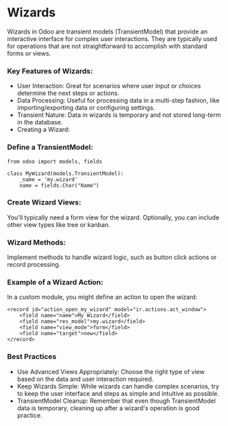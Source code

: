 # Wizards
Wizards in Odoo are transient models (TransientModel) that provide an interactive interface for complex user interactions. They are typically used for operations that are not straightforward to accomplish with standard forms or views.

### Key Features of Wizards:
- User Interaction: Great for scenarios where user input or choices determine the next steps or actions.
- Data Processing: Useful for processing data in a multi-step fashion, like importing/exporting data or configuring settings.
- Transient Nature: Data in wizards is temporary and not stored long-term in the database.
- Creating a Wizard:
### Define a TransientModel:

```
from odoo import models, fields

class MyWizard(models.TransientModel):
    _name = 'my.wizard'
    name = fields.Char("Name")
```
### Create Wizard Views:
You'll typically need a form view for the wizard. Optionally, you can include other view types like tree or kanban.

### Wizard Methods:
Implement methods to handle wizard logic, such as button click actions or record processing.

### Example of a Wizard Action:
In a custom module, you might define an action to open the wizard:

```
<record id="action_open_my_wizard" model="ir.actions.act_window">
    <field name="name">My Wizard</field>
    <field name="res_model">my.wizard</field>
    <field name="view_mode">form</field>
    <field name="target">new</field>
</record>
```
### Best Practices
- Use Advanced Views Appropriately: Choose the right type of view based on the data and user interaction required.
- Keep Wizards Simple: While wizards can handle complex scenarios, try to keep the user interface and steps as simple and intuitive as possible.
- TransientModel Cleanup: Remember that even though TransientModel data is temporary, cleaning up after a wizard's operation is good practice.
